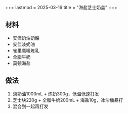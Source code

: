 +++
lastmod = 2025-03-16
title = "海盐芝士奶盖"
+++

## 材料

- 安佳奶油奶酪
- 安佳淡奶油
- 雀巢鹰唛炼乳
- 全脂牛奶
- 莫顿海盐

## 做法

1. 淡奶油1000mL + 炼奶300g，低温低速打发
2. 芝士块220g + 全脂牛奶200mL + 海盐10g，冰沙桶暴打
3. 混合到一起再打发